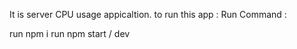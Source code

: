 It is server CPU usage appicaltion. to run this app :
Run Command :

run npm i 
run npm start / dev
